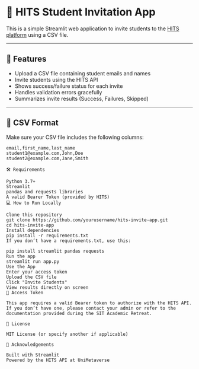 # 📧 HITS Student Invitation App

This is a simple Streamlit web application to invite students to the [HITS platform](https://datapipes.api.hits.unimetaverse.net) using a CSV file.

---

## 🚀 Features

- Upload a CSV file containing student emails and names
- Invite students using the HITS API
- Shows success/failure status for each invite
- Handles validation errors gracefully
- Summarizes invite results (Success, Failures, Skipped)

---

## 📂 CSV Format

Make sure your CSV file includes the following columns:

```csv
email,first_name,last_name
student1@example.com,John,Doe
student2@example.com,Jane,Smith

🛠 Requirements

Python 3.7+
Streamlit
pandas and requests libraries
A valid Bearer Token (provided by HITS)
💻 How to Run Locally

Clone this repository
git clone https://github.com/yourusername/hits-invite-app.git
cd hits-invite-app
Install dependencies
pip install -r requirements.txt
If you don’t have a requirements.txt, use this:

pip install streamlit pandas requests
Run the app
streamlit run app.py
Use the App
Enter your access token
Upload the CSV file
Click "Invite Students"
View results directly on screen
🔐 Access Token

This app requires a valid Bearer token to authorize with the HITS API. If you don’t have one, please contact your admin or refer to the documentation provided during the SIT Academic Retreat.

📄 License

MIT License (or specify another if applicable)

🙌 Acknowledgements

Built with Streamlit
Powered by the HITS API at UniMetaverse